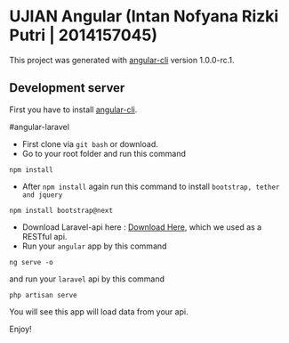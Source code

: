 # UJIAN Angular (Intan Nofyana Rizki Putri | 2014157045)

This project was generated with [angular-cli](https://github.com/angular/angular-cli) version 1.0.0-rc.1.

## Development server
First you have to install [angular-cli](https://github.com/angular/angular-cli).

#angular-laravel
- First clone via `git bash` or download.
- Go to your root folder and run this command
```
npm install
```
- After `npm install` again run this command to install `bootstrap, tether and jquery`
```
npm install bootstrap@next
```
- Download Laravel-api here : [Download Here](https://github.com/fastikom/uas-b-MefaListiani), which we used as a RESTful api.
- Run your `angular` app by this command
```
ng serve -o
```
and run your `laravel` api by this command
```
php artisan serve
```
You will see this app will load data from your api.

Enjoy!
